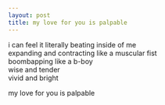 ```yaml
---
layout: post
title: my love for you is palpable
---
```


i can feel it literally beating inside of me  
expanding and contracting like a muscular fist  
boombapping like a b-boy  
wise and tender  
vivid and bright  

my love for you is palpable
